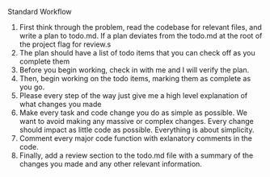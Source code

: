 Standard Workflow
1. First think through the problem, read the codebase for relevant files, and write a plan to todo.md. If a plan deviates from the todo.md at the root of the project flag for review.s
2. The plan should have a list of todo items that you can check off as you complete them
3. Before you begin working, check in with me and I will verify the plan.
4. Then, begin working on the todo items, marking them as complete as you go.
5. Please every step of the way just give me a high level explanation of what changes you made
6. Make every task and code change you do as simple as possible. We want to avoid making any massive or complex changes. Every change should impact as little code as possible. Everything is about simplicity.
7. Comment every major code function with exlanatory comments in the code. 
8. Finally, add a review section to the todo.md file with a summary of the changes you made and any other relevant information.